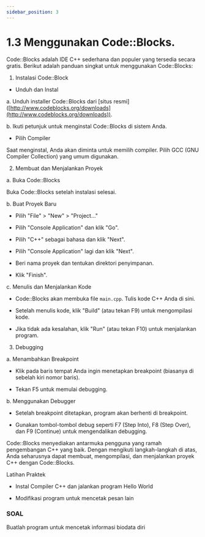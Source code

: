 ```yaml
---
sidebar_position: 3
---
```


# 1.3 Menggunakan Code::Blocks.

Code::Blocks adalah IDE C++ sederhana dan populer yang tersedia secara gratis. Berikut adalah panduan singkat untuk menggunakan Code::Blocks:

1.  Instalasi Code::Block
    

-   Unduh dan Instal
    

a.  Unduh installer Code::Blocks dari [situs resmi] ([http://www.codeblocks.org/downloads](http://www.codeblocks.org/downloads)).
    
b.  Ikuti petunjuk untuk menginstal Code::Blocks di sistem Anda.
    

-   Pilih Compiler
    

Saat menginstal, Anda akan diminta untuk memilih compiler. Pilih GCC (GNU Compiler Collection) yang umum digunakan.

  

2.  Membuat dan Menjalankan Proyek
    

a.  Buka Code::Blocks
    

Buka Code::Blocks setelah instalasi selesai.

b.  Buat Proyek Baru
    

-   Pilih "File" > "New" > "Project..."
    
-   Pilih "Console Application" dan klik "Go".
    
-   Pilih "C++" sebagai bahasa dan klik "Next".
    
-   Pilih "Console Application" lagi dan klik "Next".
    
-   Beri nama proyek dan tentukan direktori penyimpanan.
    
-   Klik "Finish".
    

c.  Menulis dan Menjalankan Kode
    

-   Code::Blocks akan membuka file `main.cpp`. Tulis kode C++ Anda di sini.
    
-   Setelah menulis kode, klik "Build" (atau tekan F9) untuk mengompilasi kode.
    
-   Jika tidak ada kesalahan, klik "Run" (atau tekan F10) untuk menjalankan program.
    

3.  Debugging
    

a.  Menambahkan Breakpoint
    

-   Klik pada baris tempat Anda ingin menetapkan breakpoint (biasanya di sebelah kiri nomor baris).
    
-   Tekan F5 untuk memulai debugging.
    

b.  Menggunakan Debugger
    

-   Setelah breakpoint ditetapkan, program akan berhenti di breakpoint.
    
-   Gunakan tombol-tombol debug seperti F7 (Step Into), F8 (Step Over), dan F9 (Continue) untuk mengendalikan debugging.
    

  

Code::Blocks menyediakan antarmuka pengguna yang ramah pengembangan C++ yang baik. Dengan mengikuti langkah-langkah di atas, Anda seharusnya dapat membuat, mengompilasi, dan menjalankan proyek C++ dengan Code::Blocks.

Latihan Praktek

-   Instal Compiler C++ dan jalankan program Hello World
    
-   Modifikasi program untuk mencetak pesan lain
    

### SOAL

Buatlah program untuk mencetak informasi biodata diri